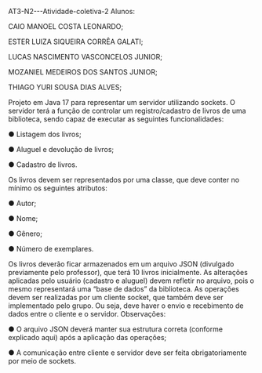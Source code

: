 AT3-N2---Atividade-coletiva-2
Alunos:

CAIO MANOEL COSTA LEONARDO;

ESTER LUIZA SIQUEIRA CORRÊA GALATI;

LUCAS NASCIMENTO VASCONCELOS JUNIOR;

MOZANIEL MEDEIROS DOS SANTOS JUNIOR;

THIAGO YURI SOUSA DIAS ALVES;

Projeto em Java 17 para representar um servidor utilizando sockets. O servidor terá a função de controlar um registro/cadastro de livros de uma biblioteca, sendo capaz de executar as seguintes funcionalidades:

● Listagem dos livros;

● Aluguel e devolução de livros;

● Cadastro de livros.

Os livros devem ser representados por uma classe, que deve conter no mínimo os seguintes atributos:

● Autor;

● Nome;

● Gênero;

● Número de exemplares.

Os livros deverão ficar armazenados em um arquivo JSON (divulgado previamente pelo professor), que terá 10 livros inicialmente. As alterações aplicadas pelo usuário (cadastro e aluguel) devem refletir no arquivo, pois o mesmo representará uma “base de dados” da biblioteca. As operações devem ser realizadas por um cliente socket, que também deve ser implementado pelo grupo. Ou seja, deve haver o envio e recebimento de dados entre o cliente e o servidor. Observações:

● O arquivo JSON deverá manter sua estrutura correta (conforme explicado aqui) após a aplicação das operações;

● A comunicação entre cliente e servidor deve ser feita obrigatoriamente por meio de sockets.
